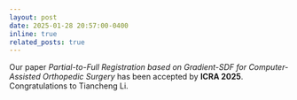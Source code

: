 ```yaml
---
layout: post
date: 2025-01-28 20:57:00-0400
inline: true
related_posts: true
---
```


Our paper *Partial-to-Full Registration based on Gradient-SDF for Computer-Assisted Orthopedic Surgery* has been accepted by **ICRA 2025**. Congratulations to Tiancheng Li.
